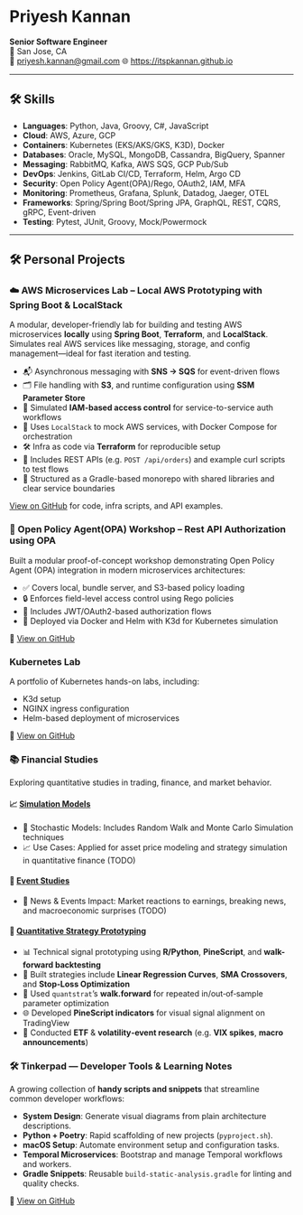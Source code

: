 # Priyesh Kannan

**Senior Software Engineer**  
📍 San Jose, CA  
📧 priyesh.kannan@gmail.com
🌐 https://itspkannan.github.io

---

## 🛠 Skills

- **Languages**: Python, Java, Groovy, C#, JavaScript  
- **Cloud**: AWS, Azure, GCP  
- **Containers**: Kubernetes (EKS/AKS/GKS, K3D), Docker  
- **Databases**: Oracle, MySQL, MongoDB, Cassandra, BigQuery, Spanner  
- **Messaging**: RabbitMQ, Kafka, AWS SQS, GCP Pub/Sub  
- **DevOps**: Jenkins, GitLab CI/CD, Terraform, Helm, Argo CD  
- **Security**: Open Policy Agent(OPA)/Rego, OAuth2, IAM, MFA  
- **Monitoring**: Prometheus, Grafana, Splunk, Datadog, Jaeger, OTEL  
- **Frameworks**: Spring/Spring Boot/Spring JPA, GraphQL, REST, CQRS, gRPC, Event-driven  
- **Testing**: Pytest, JUnit, Groovy, Mock/Powermock

--- 

## 🛠️ Personal Projects

### ☁️ AWS Microservices Lab – Local AWS Prototyping with Spring Boot & LocalStack

A modular, developer-friendly lab for building and testing AWS microservices **locally** using **Spring Boot**, **Terraform**, and **LocalStack**. Simulates real AWS services like messaging, storage, and config management—ideal for fast iteration and testing.

* 📬 Asynchronous messaging with **SNS → SQS** for event-driven flows
* 🗂️ File handling with **S3**, and runtime configuration using **SSM Parameter Store**
* 🔐 Simulated **IAM-based access control** for service-to-service auth workflows
* 🧪 Uses `LocalStack` to mock AWS services, with Docker Compose for orchestration
* 🛠️ Infra as code via **Terraform** for reproducible setup
* 🧰 Includes REST APIs (e.g. `POST /api/orders`) and example curl scripts to test flows
* 📁 Structured as a Gradle-based monorepo with shared libraries and clear service boundaries

[View on GitHub](https://github.com/itspkannan/aws-microservices-workshop-localstack) for code, infra scripts, and API examples.

### 🔐 Open Policy Agent(OPA) Workshop – Rest API Authorization using OPA

Built a modular proof-of-concept workshop demonstrating Open Policy Agent (OPA) integration in modern microservices architectures:

- ✅ Covers local, bundle server, and S3-based policy loading
- 🔒 Enforces field-level access control using Rego policies
- 🧪 Includes JWT/OAuth2-based authorization flows
- 🚀 Deployed via Docker and Helm with K3d for Kubernetes simulation

🔗 [View on GitHub](https://github.com/itspkannan/OPA-Workshop)

### Kubernetes Lab

A portfolio of Kubernetes hands-on labs, including:
- K3d setup
- NGINX ingress configuration
- Helm-based deployment of microservices

🔗 [View on GitHub](https://github.com/itspkannan/kubernetes_lab)

### 📚 Financial Studies

Exploring quantitative studies in trading, finance, and market behavior.

#### 📈 [Simulation Models](https://github.com/itspkannan/financial-models-lab)

- 🔄 Stochastic Models: Includes Random Walk and Monte Carlo Simulation techniques
- 📈 Use Cases: Applied for asset price modeling and strategy simulation in quantitative finance (TODO)

####  📰 [Event Studies](https://github.com/itspkannan/event-studies) 

- 📰 News & Events Impact: Market reactions to earnings, breaking news, and macroeconomic surprises (TODO)

#### 🧠 [Quantitative Strategy Prototyping](https://github.com/itspkannan/quant-lab)

* 📊 Technical signal prototyping using **R/Python**, **PineScript**, and **walk-forward backtesting**
* 🔁 Built strategies include **Linear Regression Curves**, **SMA Crossovers**, and **Stop‑Loss Optimization**
* 🧪 Used `quantstrat`’s **walk.forward** for repeated in/out‑of‑sample parameter optimization&#x20;
* 🌐 Developed **PineScript indicators** for visual signal alignment on TradingView
* 🧠 Conducted **ETF** & **volatility‑event research** (e.g. **VIX spikes**, **macro announcements**)

### 🛠️ Tinkerpad — Developer Tools & Learning Notes 

A growing collection of **handy scripts and snippets** that streamline common developer workflows:

* **System Design**: Generate visual diagrams from plain architecture descriptions.
* **Python + Poetry**: Rapid scaffolding of new projects (`pyproject.sh`).
* **macOS Setup**: Automate environment setup and configuration tasks.
* **Temporal Microservices**: Bootstrap and manage Temporal workflows and workers.
* **Gradle Snippets**: Reusable `build-static-analysis.gradle` for linting and quality checks.

🔗 [View on GitHub](https://github.com/itspkannan/tinkerpad)
